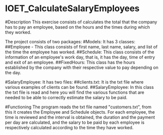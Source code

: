 # IOET_CalculateSalaryEmployees

#Description
This exercise consists of calculates the total that the company has to pay an employee, based on the hours  and the times during which they worked.

The project consists of two packages:
#Models: 
It has 3 classes:
    ##Employee - This class consists of first name, last name, salary, and list of the time the employee has worked.
    ##Schedule: This class consists of the information of an employee's work day, that is, it has the day, time of entry and exit of an employee.
    ##FixedHours: This class has the hours established by the company with their respective value to pay depending on the day.

#SalaryEmployee: 
It has two files:
  ##clients.txt: It is the txt file where various examples of clients can be found.
  ##SalaryEmployee: In this class the txt file is read and here you will find the various functions that are needed to be able to correctly estimate the salary to be paid.
  
#Functioning
The program reads the txt file named "customers.txt", from this it creates the Employee and Schedule objects. For each employee, the time is reviewed and the interval is obtained, the duration and the payment per day are calculated, and the salary to be paid by each employee is respectively calculated according to the time they have worked.
